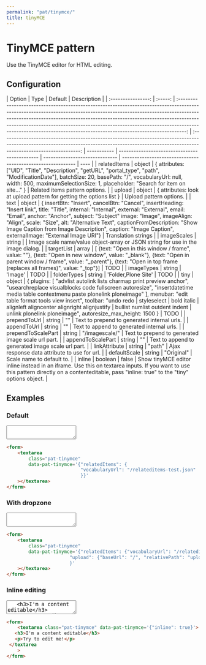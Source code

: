 ```yaml
---
permalink: "pat/tinymce/"
title: tinyMCE
---
```


# TinyMCE pattern

Use the TinyMCE editor for HTML editing.

## Configuration

|       Option       |  Type   |                                                                                                                                                                                                   Default                                                                                                                                                                                                   |                                                                                          Description                                                                                           |
| :----------------: | :-----: | :---------------------------------------------------------------------------------------------------------------------------------------------------------------------------------------------------------------------------------------------------------------------------------------------------------------------------------------------------------------------------------------------------------: | :--------------------------------------------------------------------------------------------------------------------------------------------------------------------------------------------: | ----------- | --------------------------------------------- | ------------------------------ | ----------------------------------------------------------- | ---- |
|    relatedItems    | object  |                                                                                   { attributes: ["UID", "Title", "Description", "getURL", "portal_type", "path", "ModificationDate"], batchSize: 20, basePath: "/", vocabularyUrl: null, width: 500, maximumSelectionSize: 1, placeholder: "Search for item on site..." }                                                                                   |                                                                                 Related items pattern options.                                                                                 |
|       upload       | object  |                                                                                                                                                                     { attributes: look at upload pattern for getting the options list }                                                                                                                                                                     |                                                                                    Upload pattern options.                                                                                     |
|        text        | object  | { insertBtn: "Insert", cancelBtn: "Cancel", insertHeading: "Insert link", title: "Title", internal: "Internal", external: "External", email: "Email", anchor: "Anchor", subject: "Subject" image: "Image", imageAlign: "Align", scale: "Size", alt: "Alternative Text", captionFromDescription: "Show Image Caption from Image Description", caption: "Image Caption", externalImage: "External Image URI"} |                                                                                      Translation strings                                                                                       |
|    imageScales     | string  |                                                                                                                                                                                                                                                                                                                                                                                                             |                                                        Image scale name/value object-array or JSON string for use in the image dialog.                                                         |
|     targetList     |  array  |                                                                                       [ {text: "Open in this window / frame", value: ""}, {text: "Open in new window", value: "_blank"}, {text: "Open in parent window / frame", value: "_parent"}, {text: "Open in top frame (replaces all frames)", value: "_top"}]                                                                                       |                                                                                              TODO                                                                                              |
|     imageTypes     | string  |                                                                                                                                                                                                   'Image'                                                                                                                                                                                                   |                                                                                              TODO                                                                                              |
|    folderTypes     | string  |                                                                                                                                                                                             'Folder,Plone Site'                                                                                                                                                                                             |                                                                                              TODO                                                                                              |
|        tiny        | object  |                                                                  { plugins: [ "advlist autolink lists charmap print preview anchor", "usearchreplace visualblocks code fullscreen autoresize", "insertdatetime media table contextmenu paste plonelink ploneimage" ], menubar: "edit table format tools view insert", toolbar: "undo redo                                                                   |                                                                                          styleselect                                                                                           | bold italic | alignleft aligncenter alignright alignjustify | bullist numlist outdent indent | unlink plonelink ploneimage", autoresize_max_height: 1500 } | TODO |
|    prependToUrl    | string  |                                                                                                                                                                                                     ""                                                                                                                                                                                                      |                                                                          Text to prepend to generated internal urls.                                                                           |
|    appendToUrl     | string  |                                                                                                                                                                                                     ""                                                                                                                                                                                                      |                                                                           Text to append to generated internal urls.                                                                           |
| prependToScalePart | string  |                                                                                                                                                                                               "/imagescale/"                                                                                                                                                                                                |                                                                       Text to prepend to generated image scale url part.                                                                       |
| appendToScalePart  | string  |                                                                                                                                                                                                     ""                                                                                                                                                                                                      |                                                                       Text to append to generated image scale url part.                                                                        |
|   linkAttribute    | string  |                                                                                                                                                                                                   "path"                                                                                                                                                                                                    |                                                                          Ajax response data attribute to use for url.                                                                          |
|    defaultScale    | string  |                                                                                                                                                                                                 "Original"                                                                                                                                                                                                  |                                                                                   Scale name to default to.                                                                                    |
|       inline       | boolean |                                                                                                                                                                                                    false                                                                                                                                                                                                    | Show tinyMCE editor inline instead in an iframe. Use this on textarea inputs. If you want to use this pattern directly on a contenteditable, pass "inline: true" to the "tiny" options object. |

## Examples

### Default

<form>
 <textarea class="pat-tinymce"
     data-pat-tinymce='{"relatedItems": {
                           "vocabularyUrl": "/relateditems-test.json"
                           }}'></textarea>
</form>

```html
<form>
    <textarea
        class="pat-tinymce"
        data-pat-tinymce='{"relatedItems": {
                           "vocabularyUrl": "/relateditems-test.json"
                           }}'
    ></textarea>
</form>
```

### With dropzone

<form>
 <textarea class="pat-tinymce"
     data-pat-tinymce='{"relatedItems": {"vocabularyUrl": "/relateditems-test.json" },
                       "upload": {"baseUrl": "/", "relativePath": "upload"}
                       }'></textarea>
</form>

```html
<form>
    <textarea
        class="pat-tinymce"
        data-pat-tinymce='{"relatedItems": {"vocabularyUrl": "/relateditems-test.json" },
                       "upload": {"baseUrl": "/", "relativePath": "upload"}
                       }'
    ></textarea>
</form>
```

### Inline editing

<form>
 <textarea class="pat-tinymce" data-pat-tinymce='{"inline": true}'>
   <h3>I'm a content editable</h3>
   <p>Try to edit me!</p>
 </textarea>
</form>

```html
<form>
    <textarea class="pat-tinymce" data-pat-tinymce='{"inline": true}'>
   <h3>I'm a content editable</h3>
   <p>Try to edit me!</p>
 </textarea
    >
</form>
```
